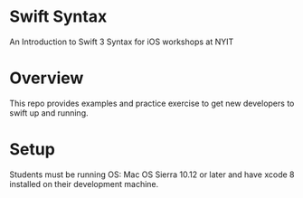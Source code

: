 # Swift Syntax
An Introduction to Swift 3 Syntax for iOS workshops at NYIT

# Overview
This repo provides examples and practice exercise to get new developers to swift up and running.

# Setup 
Students must be running OS: Mac OS Sierra 10.12 or later and have xcode 8 installed on their development machine. 
